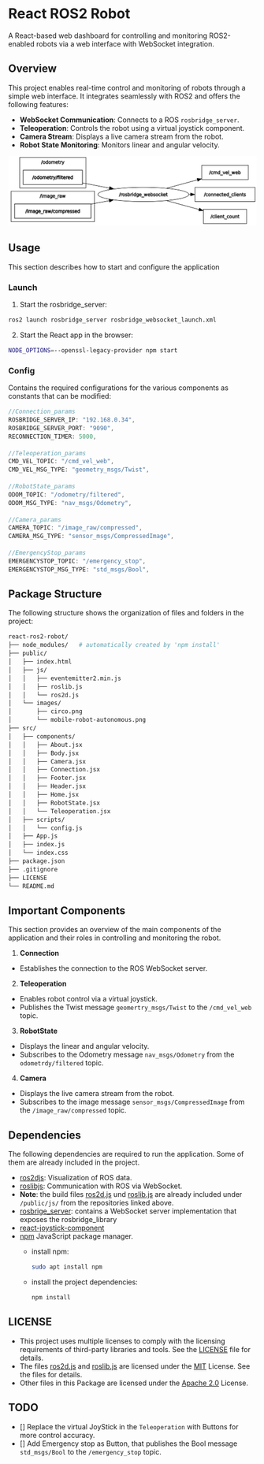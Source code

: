 # React ROS2 Robot
A React-based web dashboard for controlling and monitoring ROS2-enabled robots via a web interface with WebSocket integration.

## Overview
This project enables real-time control and monitoring of robots through a simple web interface. It integrates seamlessly with ROS2 and offers the following features:
- **WebSocket Communication**: Connects to a ROS `rosbridge_server`.
- **Teleoperation**: Controls the robot using a virtual joystick component.
- **Camera Stream**: Displays a live camera stream from the robot.
- **Robot State Monitoring**: Monitors linear and angular velocity.

![ROS2 Topic Graph](/public/images/rosgraph.png)

## Usage
This section describes how to start and configure the application

### Launch
1. Start the rosbridge_server:
```bash
ros2 launch rosbridge_server rosbridge_websocket_launch.xml
```

2. Start the React app in the browser:
```bash
NODE_OPTIONS=--openssl-legacy-provider npm start
```

### Config
Contains the required configurations for the various components as constants that can be modified:

```javascript
//Connection_params
ROSBRIDGE_SERVER_IP: "192.168.0.34",
ROSBRIDGE_SERVER_PORT: "9090",
RECONNECTION_TIMER: 5000,

//Teleoperation_params
CMD_VEL_TOPIC: "/cmd_vel_web",
CMD_VEL_MSG_TYPE: "geometry_msgs/Twist",

//RobotState_params
ODOM_TOPIC: "/odometry/filtered",
ODOM_MSG_TYPE: "nav_msgs/Odometry",

//Camera_params
CAMERA_TOPIC: "/image_raw/compressed",
CAMERA_MSG_TYPE: "sensor_msgs/CompressedImage",

//EmergencyStop_params
EMERGENCYSTOP_TOPIC: "/emergency_stop",
EMERGENCYSTOP_MSG_TYPE: "std_msgs/Bool",
```  

## Package Structure
The following structure shows the organization of files and folders in the project:

```bash
react-ros2-robot/
├── node_modules/   # automatically created by 'npm install'
├── public/
│   ├── index.html
│   ├── js/
│   │   ├── eventemitter2.min.js
│   │   ├── roslib.js
│   │   └── ros2d.js
│   └── images/
│       ├── circo.png
│       └── mobile-robot-autonomous.png
├── src/
│   ├── components/
│   │   ├── About.jsx
│   │   ├── Body.jsx
│   │   ├── Camera.jsx
│   │   ├── Connection.jsx
│   │   ├── Footer.jsx
│   │   ├── Header.jsx
│   │   ├── Home.jsx
│   │   ├── RobotState.jsx
│   │   └── Teleoperation.jsx
│   ├── scripts/
│   │   └── config.js
│   ├── App.js
│   ├── index.js
│   └── index.css
├── package.json
├── .gitignore
├── LICENSE
└── README.md
```

## Important Components
This section provides an overview of the main components of the application and their roles in controlling and monitoring the robot.

1. **Connection**
- Establishes the connection to the ROS WebSocket server.

2. **Teleoperation**
- Enables robot control via a virtual joystick.
- Publishes the Twist message `geomertry_msgs/Twist` to the `/cmd_vel_web` topic.

3. **RobotState**
- Displays the linear and angular velocity.
- Subscribes to the Odometry message `nav_msgs/Odometry` from the `odometrdy/filtered` topic.

4. **Camera**
- Displays the live camera stream from the robot.
- Subscribes to the image message `sensor_msgs/CompressedImage` from the `/image_raw/compressed` topic.

## Dependencies
The following dependencies are required to run the application. Some of them are already included in the project.
- [ros2djs](https://github.com/RobotWebTools/ros2djs): Visualization of ROS data.
- [roslibjs](https://github.com/RobotWebTools/roslibjs): Communication with ROS via WebSocket.
- **Note**: the build files [ros2d.js](https://github.com/RobotWebTools/ros2djs/blob/develop/build/ros2d.js) und [roslib.js](https://github.com/RobotWebTools/roslibjs/blob/ros2/build/roslib.js) are already included under `/public/js/` from the repositories linked above.
- [rosbrige_server](https://github.com/RobotWebTools/rosbridge_suite/tree/ros2/rosbridge_server): contains a WebSocket server implementation that exposes the rosbridge_library
- [react-joystick-component](https://www.npmjs.com/package/react-joystick-component)
- [npm](https://deb.nodesource.com/) JavaScript package manager.
    - install npm:
        ```bash
        sudo apt install npm
        ```

    - install the project dependencies:
        ```bash
        npm install
        ```

## LICENSE
- This project uses multiple licenses to comply with the licensing requirements of third-party libraries and tools. See the [LICENSE](./LICENSE) file for details.
- The files [ros2d.js](./public/js/ros2d.js) and [roslib.js](./public/js/roslib.js) are licensed under the [MIT](https://opensource.org/license/MIT) License. See the files for details.
- Other files in this Package are licensed under the [Apache 2.0](https://www.apache.org/licenses/LICENSE-2.0) License.

## TODO
- [] Replace the virtual JoyStick in the `Teleoperation` with Buttons for more control accuracy.
- [] Add Emergency stop as Button, that publishes the Bool message `std_msgs/Bool` to the `/emergency_stop` topic.